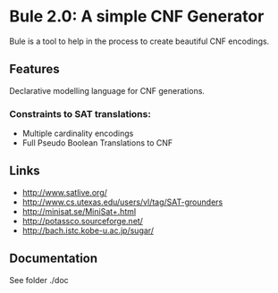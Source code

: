 Bule 2.0: A simple CNF Generator
================================

Bule is a tool to help in the process to create beautiful CNF encodings.

Features
--------

Declarative modelling language for CNF generations. 

### Constraints to SAT translations: 

* Multiple cardinality encodings
* Full Pseudo Boolean Translations to CNF

Links
-----

* http://www.satlive.org/ 
* http://www.cs.utexas.edu/users/vl/tag/SAT-grounders
* http://minisat.se/MiniSat+.html
* http://potassco.sourceforge.net/
* http://bach.istc.kobe-u.ac.jp/sugar/

Documentation
-------------

See folder ./doc
